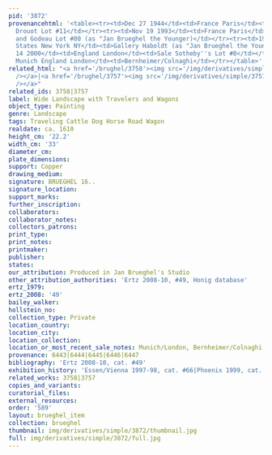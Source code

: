 ```yaml
---
pid: '3872'
provenancehtml: '<table><tr><td>Dec 27 1944</td><td>France Paris</td><td>Sale Hotel
  Drouot Lot #11</td></tr><tr><td>Nov 19 1993</td><td>France Paris</td><td>Sale Binoche
  and Godeau Lot #80 (as "Jan Brueghel the Younger)</td></tr><tr><td>1995</td><td>United
  States New York NY</td><td>Gallery Haboldt (as "Jan Brueghel the Younger")</td></tr><tr><td>Dec
  14 2000</td><td>England London</td><td>Sale Sotheby''s Lot #8</td></tr><tr><td>2002</td><td>Germany
  Munich England London</td><td>Bernheimer/Colnaghi</td></tr></table>'
related_html: "<a href='/brughel/3758'><img src='/img/derivatives/simple/3758/thumbnail.jpg'
  /></a>|<a href='/brughel/3757'><img src='/img/derivatives/simple/3757/thumbnail.jpg'
  /></a>"
related_ids: 3758|3757
label: Wide Landscape with Travelers and Wagons
object_type: Painting
genre: Landscape
tags: Traveling Cattle Dog Horse Road Wagon
realdate: ca. 1610
height_cm: '22.2'
width_cm: '33'
diameter_cm:
plate_dimensions:
support: Copper
drawing_medium:
signature: BRUEGHEL 16..
signature_location:
support_marks:
further_inscription:
collaborators:
collaborator_notes:
collectors_patrons:
print_type:
print_notes:
printmaker:
publisher:
states:
our_attribution: Produced in Jan Brueghel's Studio
other_attribution_authorities: 'Ertz 2008-10, #49, Honig database'
ertz_1979:
ertz_2008: '49'
bailey_walker:
hollstein_no:
collection_type: Private
location_country:
location_city:
location_collection:
location_or_most_recent_sale_notes: Munich/London, Bernheimer/Colnaghi, 2003
provenance: 6443|6444|6445|6446|6447
bibliography: 'Ertz 2008-10, cat. #49'
exhibition_history: 'Essen/Vienna 1997-98, cat. #66|Phoenix 1999, cat. #8d'
related_works: 3758|3757
copies_and_variants:
curatorial_files:
external_resources:
order: '589'
layout: brueghel_item
collection: brueghel
thumbnail: img/derivatives/simple/3872/thumbnail.jpg
full: img/derivatives/simple/3872/full.jpg
---
```

